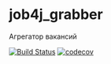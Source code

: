 # job4j_grabber
Агрегатор вакансий

[![Build Status](https://app.travis-ci.com/anton415/job4j_grabber.svg?branch=main)](https://app.travis-ci.com/anton415/job4j_grabber)
[![codecov](https://codecov.io/gh/anton415/job4j_grabber/branch/main/graph/badge.svg?token=NVPARHNG2R)](https://codecov.io/gh/anton415/job4j_grabber)